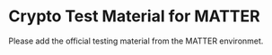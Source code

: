 # Crypto Test Material for MATTER

Please add the official testing material from the MATTER environmet.

